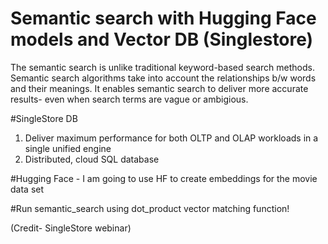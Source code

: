 # Semantic search with Hugging Face models and Vector DB (Singlestore) 
The semantic search is unlike traditional keyword-based search methods. Semantic search algorithms take into account the relationships b/w words and their meanings. It enables semantic search to deliver more accurate results- even when search terms are vague or ambigious.    

#SingleStore DB 
1)  Deliver maximum performance for both OLTP and OLAP workloads in a single unified engine
2)  Distributed, cloud SQL database

#Hugging Face - I am going to use HF to create embeddings for the movie data set 

#Run semantic_search using dot_product vector matching function!  

(Credit- SingleStore webinar)
